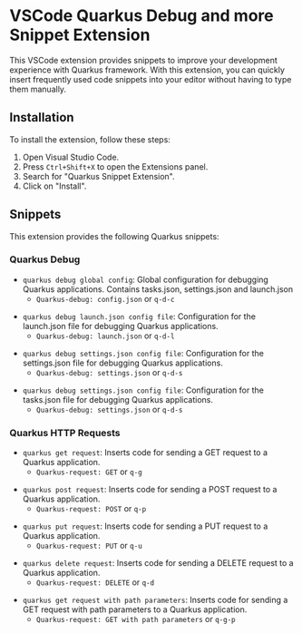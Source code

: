# VSCode Quarkus Debug and more Snippet Extension

This VSCode extension provides snippets to improve your development experience with Quarkus framework. With this extension, you can quickly insert frequently used code snippets into your editor without having to type them manually.

## Installation

To install the extension, follow these steps:

1. Open Visual Studio Code.
2. Press `Ctrl+Shift+X` to open the Extensions panel.
3. Search for "Quarkus Snippet Extension".
4. Click on "Install".

## Snippets

This extension provides the following Quarkus snippets:

### Quarkus Debug

- `quarkus debug global config`: Global configuration for debugging Quarkus applications. Contains tasks.json, settings.json and launch.json
    - `Quarkus-debug: config.json` or `q-d-c`
<p></p>

- `quarkus debug launch.json config file`: Configuration for the launch.json file for debugging Quarkus applications.
    - `Quarkus-debug: launch.json` or `q-d-l`
<p></p>

- `quarkus debug settings.json config file`: Configuration for the settings.json file for debugging Quarkus applications.
    - `Quarkus-debug: settings.json` or `q-d-s`
<p></p>

- `quarkus debug settings.json config file`: Configuration for the tasks.json file for debugging Quarkus applications.
    - `Quarkus-debug: settings.json` or `q-d-s`

### Quarkus HTTP Requests

- `quarkus get request`: Inserts code for sending a GET request to a Quarkus application.
    - `Quarkus-request: GET` or `q-g`
<p></p>

- `quarkus post request`: Inserts code for sending a POST request to a Quarkus application.
    - `Quarkus-request: POST` or `q-p`
<p></p>

- `quarkus put request`: Inserts code for sending a PUT request to a Quarkus application.
    - `Quarkus-request: PUT` or `q-u`
<p></p>

- `quarkus delete request`: Inserts code for sending a DELETE request to a Quarkus application.
    - `Quarkus-request: DELETE` or `q-d`
<p></p>

- `quarkus get request with path parameters`: Inserts code for sending a GET request with path parameters to a Quarkus application.
    - `Quarkus-request: GET with path parameters` or `q-g-p`